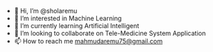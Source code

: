 - 👋 Hi, I’m @sholaremu
- 👀 I’m interested in Machine Learning
- 🌱 I’m currently learning Artificial Intelligent
- 💞️ I’m looking to collaborate on Tele-Medicine System Application
- 📫 How to reach me mahmudaremu75@gmail.com

<!---
sholaremu/sholaremu is a ✨ special ✨ repository because its `README.md` (this file) appears on your GitHub profile.
You can click the Preview link to take a look at your changes.
--->
